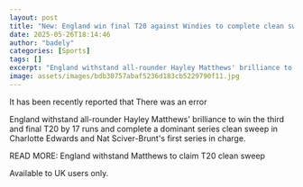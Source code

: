 ```yaml
---
layout: post
title: "New: England win final T20 against Windies to complete clean sweep"
date: 2025-05-26T18:14:46
author: "badely"
categories: [Sports]
tags: []
excerpt: "England withstand all-rounder Hayley Matthews' brilliance to win the third and final T20 by 17 runs and complete a dominant series clean sweep in Char"
image: assets/images/bdb30757abaf5236d183cb5229790f11.jpg
---
```


It has been recently reported that There was an error

England withstand all-rounder Hayley Matthews' brilliance to win the third and final T20 by 17 runs and complete a dominant series clean sweep in Charlotte Edwards and Nat Sciver-Brunt's first series in charge.

READ MORE: England withstand Matthews to claim T20 clean sweep

Available to UK users only.

